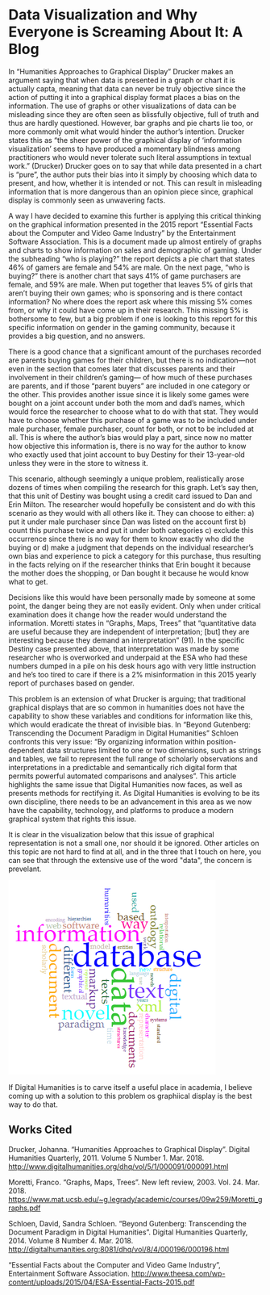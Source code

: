 # Data Visualization and Why Everyone is Screaming About It: A Blog

In “Humanities Approaches to Graphical Display” Drucker makes an argument saying that when data is presented in a graph or chart it is actually capta, meaning that data can never be truly objective since the action of putting it into a graphical display format places a bias on the information. The use of graphs or other visualizations of data can be misleading since they are often seen as blissfully objective, full of truth and thus are hardly questioned. However, bar graphs and pie charts lie too, or more commonly omit what would hinder the author’s intention. Drucker states this as “the sheer power of the graphical display of ‘information visualization’ seems to have produced a momentary blindness among practitioners who would never tolerate such literal assumptions in textual work.” (Drucker) Drucker goes on to say that while data presented in a chart is “pure”, the author puts their bias into it simply by choosing which data to present, and how, whether it is intended or not. This can result in misleading information that is more dangerous than an opinion piece since, graphical display is commonly seen as unwavering facts. 

A way I have decided to examine this further is applying this critical thinking on the graphical information presented in the 2015 report “Essential Facts about the Computer and Video Game Industry” by the Entertainment Software Association. This is a document made up almost entirely of graphs and charts to show information on sales and demographic of gaming. Under the subheading “who is playing?” the report depicts a pie chart that states 46% of gamers are female and 54% are male. On the next page, “who is buying?” there is another chart that says 41% of game purchasers are female, and 59% are male. When put together that leaves 5% of girls that aren’t buying their own games; who is sponsoring and is there contact information? No where does the report ask where this missing 5% comes from, or why it could have come up in their research. This missing 5% is bothersome to few, but a big problem if one is looking to this report for this specific information on gender in the gaming community, because it provides a big question, and no answers.  

There is a good chance that a significant amount of the purchases recorded are parents buying games for their children, but there is no indication—not even in the section that comes later that discusses parents and their involvement in their children’s gaming— of how much of these purchases are parents, and if those “parent buyers” are included in one category or the other. This provides another issue since it is likely some games were bought on a joint account under both the mom and dad’s names, which would force the researcher to choose what to do with that stat. They would have to choose whether this purchase of a game was to be included under male purchaser, female purchaser, count for both, or not to be included at all. This is where the author’s bias would play a part, since now no matter how objective this information is, there is no way for the author to know who exactly used that joint account to buy Destiny for their 13-year-old unless they were in the store to witness it. 

This scenario, although seemingly a unique problem, realistically arose dozens of times when compiling the research for this graph. Let’s say then, that this unit of Destiny was bought using a credit card issued to Dan and Erin Milton. The researcher would hopefully be consistent and do with this scenario as they would with all others like it. They can choose to either: 
  a) put it under male purchaser since Dan was listed on the account first 
  b) count this purchase twice and put it under both categories 
  c) exclude this occurrence since there is no way for them to know exactly who did the buying or 
  d) make a judgment that depends on the individual researcher’s own bias and experience to pick a category for this purchase, thus     resulting in the facts relying on if the researcher thinks that Erin bought it because the mother does the shopping, or Dan bought it because he would know what to get. 

Decisions like this would have been personally made by someone at some point, the danger being they are not easily evident. Only when under critical examination does it change how the reader would understand the information. Moretti states in “Graphs, Maps, Trees” that “quantitative data are useful because they are independent of interpretation; [but] they are interesting because they demand an interpretation” (91). In the specific Destiny case presented above, that interpretation was made by some researcher who is overworked and underpaid at the ESA who had these numbers dumped in a pile on his desk hours ago with very little instruction and he’s too tired to care if there is a 2% misinformation in this 2015 yearly report of purchases based on gender. 

This problem is an extension of what Drucker is arguing; that traditional graphical displays that are so common in humanities does not have the capability to show these variables and conditions for information like this, which would eradicate the threat of invisible bias. In “Beyond Gutenberg: Transcending the Document Paradigm in Digital Humanities” Schloen confronts this very issue: “By organizing information within position-dependent data structures limited to one or two dimensions, such as strings and tables, we fail to represent the full range of scholarly observations and interpretations in a predictable and semantically rich digital form that permits powerful automated comparisons and analyses”. This article highlights the same issue that Digital Humanities now faces, as well as presents methods for rectifying it.  As Digital Humanities is evolving to be its own discipline, there needs to be an advancement in this area as we now have the capability, technology, and platforms to produce a modern graphical system that rights this issue. 

It is clear in the visualization below that this issue of graphical representation is not a small one, nor should it be ignored. Other articles on this topic are not hard to find at all, and in the three that I touch on here, you can see that through the extensive use of the word "data", the concern is prevelant.

![IASC2P02Bloggraph2.jpg](https://github.com/Jamie-F42/IASC-2P02/blob/master/IASC2P02Bloggraph2.png)

If Digital Humanities is to carve itself a useful place in academia, I believe coming up with a solution to this problem os graphiical display is the best way to do that. 

## Works Cited

Drucker, Johanna. “Humanities Approaches to Graphical Display”. Digital Humanities Quarterly, 2011. Volume 5 Number 1. Mar. 2018. http://www.digitalhumanities.org/dhq/vol/5/1/000091/000091.html 

Moretti, Franco. “Graphs, Maps, Trees”. New left review, 2003. Vol. 24. Mar. 2018. https://www.mat.ucsb.edu/~g.legrady/academic/courses/09w259/Moretti_graphs.pdf 

Schloen, David, Sandra Schloen. “Beyond Gutenberg: Transcending the Document Paradigm in Digital Humanities”. Digital Humanities Quarterly, 2014. Volume 8 Number 4. Mar. 2018. http://digitalhumanities.org:8081/dhq/vol/8/4/000196/000196.html  

“Essential Facts about the Computer and Video Game Industry”, Entertainment Software Association. http://www.theesa.com/wp-content/uploads/2015/04/ESA-Essential-Facts-2015.pdf
